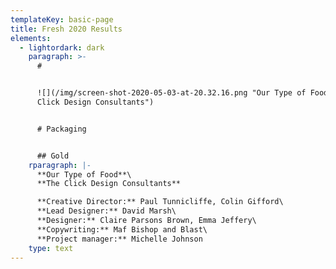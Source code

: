 ```yaml
---
templateKey: basic-page
title: Fresh 2020 Results
elements:
  - lightordark: dark
    paragraph: >-
      # 


      ![](/img/screen-shot-2020-05-03-at-20.32.16.png "Our Type of Food – The
      Click Design Consultants")


      # Packaging


      ## Gold
    rparagraph: |-
      **Our Type of Food**\
      **The Click Design Consultants**

      **Creative Director:** Paul Tunnicliffe, Colin Gifford\
      **Lead Designer:** David Marsh\
      **Designer:** Claire Parsons Brown, Emma Jeffery\
      **Copywriting:** Maf Bishop and Blast\
      **Project manager:** Michelle Johnson
    type: text
---
```


